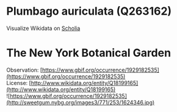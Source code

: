 
Plumbago auriculata (Q263162)
=============================
  
Visualize Wikidata on [Scholia](https://scholia.toolforge.org/taxon/Q263162)
# The New York Botanical Garden
  
Observation: [https://www.gbif.org/occurrence/1929182535](https://www.gbif.org/occurrence/1929182535)  
License: [http://www.wikidata.org/entity/Q18199165](http://www.wikidata.org/entity/Q18199165)  
![https://www.gbif.org/occurrence/1929182535](http://sweetgum.nybg.org/images3/771/253/1624346.jpg)